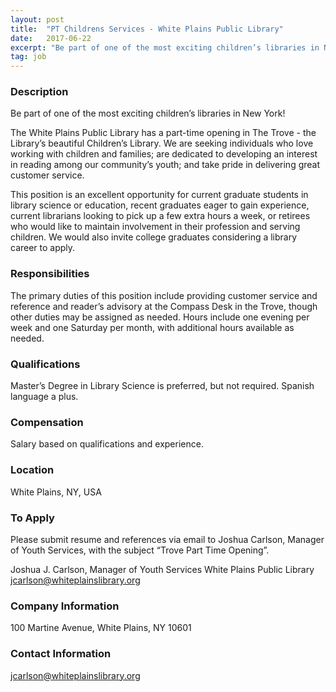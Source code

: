 ```yaml
---
layout: post
title:  "PT Childrens Services - White Plains Public Library"
date:   2017-06-22
excerpt: "Be part of one of the most exciting children’s libraries in New York! The White Plains Public Library has a part-time opening in The Trove - the Library’s beautiful Children’s Library. We are seeking individuals who love working with children and families; are dedicated to developing an interest in reading..."
tag: job
---
```


### Description   

Be part of one of the most exciting children’s libraries in New York!
 
The White Plains Public Library has a part-time opening in The Trove - the Library’s beautiful Children’s Library.  We are seeking individuals who love working with children and families; are dedicated to developing an interest in reading among our community’s youth; and take pride in delivering great customer service.  
 
This position is an excellent opportunity for current graduate students in library science or education, recent graduates eager to gain experience, current librarians looking to pick up a few extra hours a week, or retirees who would like to maintain involvement in their profession and serving children. We would also invite college graduates considering a library career to apply.
 



### Responsibilities   

The primary duties of this position include providing customer service and reference and reader’s advisory at the Compass Desk in the Trove, though other duties may be assigned as needed.  Hours include one evening per week and one Saturday per month, with additional hours available as needed. 


### Qualifications   

 Master’s Degree in Library Science is preferred, but not required.  Spanish language a plus. 


### Compensation   

 Salary based on qualifications and experience.


### Location   

White Plains, NY, USA




### To Apply   

Please submit resume and references via email to Joshua Carlson, Manager of Youth Services, with the subject “Trove Part Time Opening”.
 
Joshua J. Carlson, Manager of Youth Services
White Plains Public Library
jcarlson@whiteplainslibrary.org


### Company Information   

100 Martine Avenue, White Plains, NY 10601


### Contact Information   

jcarlson@whiteplainslibrary.org

